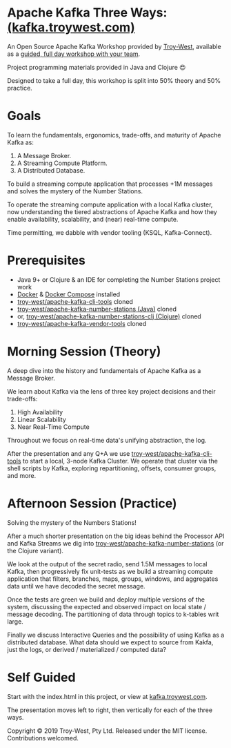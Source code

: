 # Apache Kafka Three Ways: [(kafka.troywest.com)](http://kafka.troywest.com)

An Open Source Apache Kafka Workshop provided by [Troy-West](http://www.troywest.com), available as a [guided, full day workshop with your team](http://www.troywest.com/workshops).

Project programming materials provided in Java and Clojure :heart_eyes:

Designed to take a full day, this workshop is split into 50% theory and 50% practice.

# Goals

To learn the fundamentals, ergonomics, trade-offs, and maturity of Apache Kafka as:

 1. A Message Broker.
 2. A Streaming Compute Platform.
 3. A Distributed Database.
 
To build a streaming compute application that processes +1M messages and solves the mystery of the Number Stations.

To operate the streaming compute application with a local Kafka cluster, now understanding the tiered abstractions of Apache Kafka and how they enable availability, scalability, and (near) real-time compute.

Time permitting, we dabble with vendor tooling (KSQL, Kafka-Connect).

# Prerequisites

* Java 9+ or Clojure & an IDE for completing the Number Stations project work
* [Docker](https://www.docker.com/) & [Docker Compose](https://docs.docker.com/compose/install/) installed
* [troy-west/apache-kafka-cli-tools](https://github.com/troy-west/apache-kafka-cli-tools) cloned
* [troy-west/apache-kafka-number-stations (Java)](https://github.com/troy-west/apache-kafka-number-stations) cloned
* or, [troy-west/apache-kafka-number-stations-clj (Clojure)](https://github.com/troy-west/apache-kafka-number-stations-clj) cloned
* [troy-west/apache-kafka-vendor-tools](https://github.com/troy-west/apache-kafka-vendor-tools) cloned

# Morning Session (Theory)

A deep dive into the history and fundamentals of Apache Kafka as a Message Broker.

We learn about Kafka via the lens of three key project decisions and their trade-offs:

1. High Availability
2. Linear Scalability
3. Near Real-Time Compute

Throughout we focus on real-time data's unifying abstraction, the log.

After the presentation and any Q+A we use [troy-west/apache-kafka-cli-tools](https://github.com/troy-west/apache-kafka-cli-tools) to 
start a local, 3-node Kafka Cluster. We operate that cluster via the shell scripts by Kafka, exploring repartitioning, offsets, consumer groups, and more.

# Afternoon Session (Practice)

Solving the mystery of the Numbers Stations!

After a much shorter presentation on the big ideas behind the Processor API and Kafka Streams we dig into 
[troy-west/apache-kafka-number-stations](https://github.com/troy-west/apache-kafka-number-stations) (or the Clojure variant).

We look at the output of the secret radio, send 1.5M messages to local Kafka, then progressively fix unit-tests as we
build a streaming compute application that filters, branches, maps, groups, windows, and aggregates data until we have
decoded the secret message. 

Once the tests are green we build and deploy multiple versions of the system, discussing the expected and observed impact
on local state / message decoding. The partitioning of data through topics to k-tables writ large.

Finally we discuss Interactive Queries and the possibility of using Kafka as a distributed database. What data should we expect to source from Kakfa, just the logs, or derived / materialized / computed data? 

# Self Guided

Start with the index.html in this project, or view at [kafka.troywest.com](http://kafka.troywest.com).

The presentation moves left to right, then vertically for each of the three ways.

Copyright © 2019 Troy-West, Pty Ltd. Released under the MIT license. Contributions welcomed.